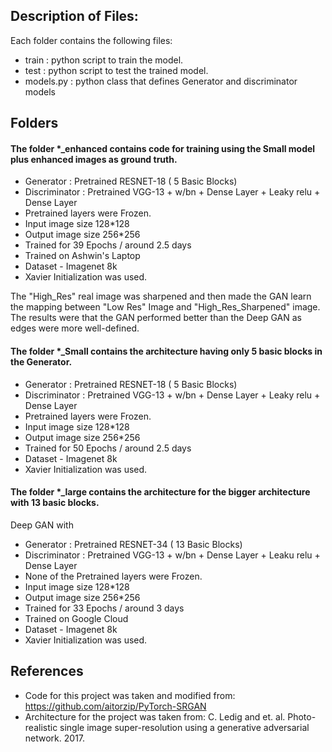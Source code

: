## Description of Files:

Each folder contains the following files:
- train : python script to train the model.
- test : python script to test the trained model.
- models.py : python class that defines Generator and discriminator models

## Folders

#### The folder \*_enhanced contains code for training using the Small model plus enhanced images as ground truth.

- Generator : Pretrained RESNET-18 ( 5 Basic Blocks)
- Discriminator : Pretrained VGG-13 + w/bn + Dense Layer + Leaky relu  + Dense Layer
- Pretrained layers were Frozen.
- Input image size 128*128
- Output image size 256*256
- Trained for 39 Epochs / around 2.5 days
- Trained on Ashwin's Laptop
- Dataset - Imagenet 8k
- Xavier Initialization was used.

The "High_Res" real image was sharpened and then made the GAN learn the mapping between "Low Res" Image and "High_Res_Sharpened" image. The results were that the GAN performed better than the Deep GAN as edges were more well-defined.

#### The folder \*_Small contains the architecture having only 5 basic blocks in the Generator.

- Generator : Pretrained RESNET-18 ( 5 Basic Blocks)
- Discriminator : Pretrained VGG-13 + w/bn + Dense Layer + Leaky relu  + Dense Layer
- Pretrained layers were Frozen.
- Input image size 128*128
- Output image size 256*256
- Trained for 50 Epochs / around 2.5 days
- Dataset - Imagenet 8k
- Xavier Initialization was used.

#### The folder \*_large contains the architecture for the bigger architecture with 13 basic blocks.
Deep GAN with
- Generator : Pretrained RESNET-34 ( 13 Basic Blocks)
- Discriminator : Pretrained VGG-13 + w/bn + Dense Layer + Leaku  relu  + Dense Layer
- None of the Pretrained layers were Frozen.
- Input image size 128*128
- Output image size 256*256
- Trained for 33 Epochs / around 3 days
- Trained on Google Cloud
- Dataset - Imagenet 8k
- Xavier Initialization was used.

## References
- Code for this project was taken and modified from:
https://github.com/aitorzip/PyTorch-SRGAN
- Architecture for the project was taken from:
C. Ledig and et. al. Photo-realistic single image super-resolution using a generative adversarial network. 2017.


